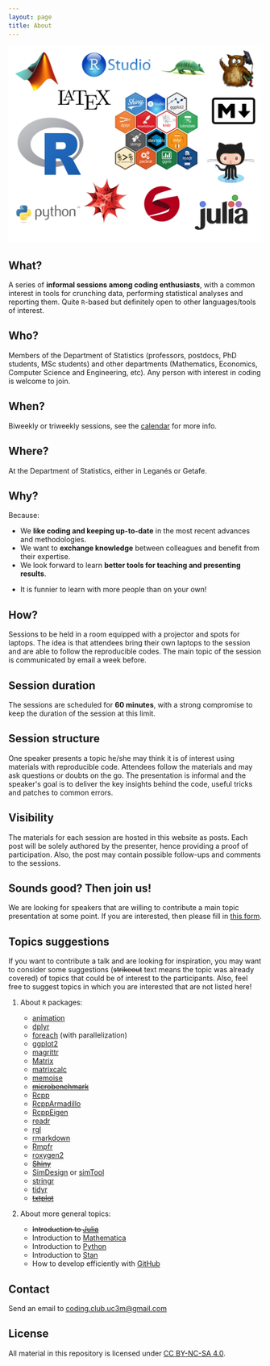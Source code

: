 ```yaml
---
layout: page
title: About
---
```


![Coding Club UC3M](public/logos/Collage_Coding_Club.png "Coding Club UC3M")

## What?

A series of **informal sessions among coding enthusiasts**, with a common interest in tools for crunching data, performing statistical analyses and reporting them. Quite `R`-based but definitely open to other languages/tools of interest.

## Who?

Members of the Department of Statistics (professors, postdocs, PhD students, MSc students) and other departments (Mathematics, Economics, Computer Science and Engineering, etc). Any person with interest in coding is welcome to join.

## When?

Biweekly or triweekly sessions, see the [calendar](https://codingclubuc3m.github.io/calendar.html) for more info.

## Where?

At the Department of Statistics, either in Leganés or Getafe. <!--The proportion of meetings in Getafe/Leganés will be according to the proportion of participants from each campus.-->

## Why?

Because:

- We **like coding and keeping up-to-date** in the most recent advances and methodologies.
- We want to **exchange knowledge** between colleagues and benefit from their expertise.
- We look forward to learn **better tools for teaching and presenting results**.
<!-- - We want to receive and provide **feedback** on how to approach **programming problems**. -->
- It is funnier to learn with more people than on your own!

## How?

Sessions to be held in a room equipped with a projector and spots for laptops. The idea is that attendees bring their own laptops to the session and are able to follow the reproducible codes. The main topic of the session is communicated by email a week before.

## Session duration

The sessions are scheduled for **60 minutes**, with a strong compromise to keep the duration of the session at this limit.

## Session structure

One speaker presents a topic he/she may think it is of interest using materials with reproducible code. Attendees follow the materials and may ask questions or doubts on the go. The presentation is informal and the speaker's goal is to deliver the key insights behind the code, useful tricks and patches to common errors.

<!--
A possible one is:

1. **Introduction** (~5 minutes). Presentation and quick overview of the session's scope.
2. **Main topic** (~30). Interactive presentation of a specific topic at a introductory, intermediate or advanced level.
3. **Feedback for problem solving** (~10). Tell us how are you solving or trying to solve a current problem to gain advice from the rest.
4. **Miscellanea tricks** (~5). Did you find a solution for a tricky problem or a great productivity hack? You can tell us about it, if you think is useful.
5. **Proposals for next sessions** (~10). We vote and discuss what are the most interesting topics for the next sections, based on a list of common interests and available presenters.
-->

## Visibility

The materials for each session are hosted in this website as posts. Each post will be solely authored by the presenter, hence providing a proof of participation. Also, the post may contain possible follow-ups and comments to the sessions.

## Sounds good? Then join us!

We are looking for speakers that are willing to contribute a main topic presentation at some point. If you are interested, then please fill in [this form](https://docs.google.com/forms/d/e/1FAIpQLSesu_kvqzmwqZc4m25_WygeBJLjeaLCYRk45XiS96T_HHsGcQ/viewform?usp=sf_link). 

## Topics suggestions

If you want to contribute a talk and are looking for inspiration, you may want to consider some suggestions (~~strikeout~~ text means the topic was already covered) of topics that could be of interest to the participants. Also, feel free to suggest topics in which you are interested that are not listed here!

1. About `R` packages:
    
    - [animation](https://cran.r-project.org/web/packages/animation)
    - [dplyr](https://cran.r-project.org/web/packages/dplyr)
    - [foreach](https://cran.r-project.org/web/packages/foreach) (with parallelization)
    - [ggplot2](https://cran.r-project.org/web/packages/ggplot2)
    - [magrittr](https://cran.r-project.org/web/packages/magrittr)
    - [Matrix](https://cran.r-project.org/web/packages/Matrix)
    - [matrixcalc](https://cran.r-project.org/web/packages/matrixcalc)
    - [memoise](https://cran.r-project.org/web/packages/memoise)
    - ~~[microbenchmark](https://cran.r-project.org/web/packages/microbenchmark)~~
    - [Rcpp](https://cran.r-project.org/web/packages/Rcpp)
    - [RcppArmadillo](https://cran.r-project.org/web/packages/RcppArmadillo)
    - [RcppEigen](https://cran.r-project.org/web/packages/RcppEigen)
    - [readr](https://cran.r-project.org/web/packages/readr)
    - [rgl](https://cran.r-project.org/web/packages/rgl)
    - [rmarkdown](https://cran.r-project.org/web/packages/rmarkdown)
    - [Rmpfr](https://cran.r-project.org/web/packages/Rmpfr)
    - [roxygen2](https://cran.r-project.org/web/packages/roxygen2)
    - ~~[Shiny](https://cran.r-project.org/web/packages/shiny)~~
    - [SimDesign](https://cran.r-project.org/web/packages/SimDesign) or [simTool](https://cran.r-project.org/web/packages/simTool)
    - [stringr](https://cran.r-project.org/web/packages/stringr)
    - [tidyr](https://cran.r-project.org/web/packages/tidyr)
    - ~~[txtplot](https://cran.r-project.org/web/packages/txtplot)~~

2. About more general topics:

    - ~~Introduction to [Julia](http://julialang.org/)~~
    - Introduction to [Mathematica](https://www.wolfram.com/mathematica/)
    - Introduction to [Python](https://www.python.org/)
    - Introduction to [Stan](http://mc-stan.org/)
    - How to develop efficiently with [GitHub](https://github.com/)

## Contact

Send an email to <coding.club.uc3m@gmail.com>

## License

All material in this repository is licensed under [CC BY-NC-SA 4.0](https://creativecommons.org/licenses/by-nc-sa/4.0/).

